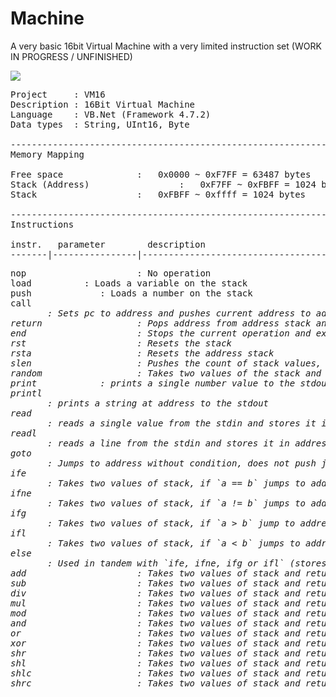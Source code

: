 # Machine
A very basic 16bit Virtual Machine with a very limited instruction set (WORK IN PROGRESS / UNFINISHED)

![](https://i.imgur.com/wFdsGo4.png)


<pre>
Project		: VM16
Description	: 16Bit Virtual Machine
Language	: VB.Net (Framework 4.7.2)
Data types	: String, UInt16, Byte

-------------------------------------------------------------------------------------------------------------------
Memory Mapping

Free space				:   0x0000 ~ 0xF7FF = 63487 bytes
Stack (Address)			        : 	0xF7FF ~ 0xFBFF = 1024 bytes
Stack					:	0xFBFF ~ 0xffff = 1024 bytes

-------------------------------------------------------------------------------------------------------------------
Instructions

instr.   parameter        description
-------|----------------|------------------------------------------------------------------------------------------
<pre>
nop						: No operation
load 	<variable>		: Loads a variable on the stack
push 	<value>			: Loads a number on the stack
call 	<address>		: Sets pc to address and pushes current address to address stack
return					: Pops address from address stack and jumps to address
end						: Stops the current operation and exits program
rst						: Resets the stack
rsta					: Resets the address stack
slen					: Pushes the count of stack values, on the stack
random					: Takes two values of the stack and returns a random generated value on the stack
print 	<value>			: prints a single number value to the stdout
printl 	<address>		: prints a string at address to the stdout
read 	<address>		: reads a single value from the stdin and stores it in address
readl 	<address>		: reads a line from the stdin and stores it in address
goto 	<address>		: Jumps to address without condition, does not push jump address
ife  	<address>		: Takes two values of stack, if `a == b` jumps to address (stores return address)
ifne	<address>		: Takes two values of stack, if `a != b` jumps to address (stores return address)
ifg  	<address>		: Takes two values of stack, if `a > b` jump to address (stores return address)
ifl  	<address>		: Takes two values of stack, if `a < b` jumps to address (stores return address)
else 	<address>		: Used in tandem with `ife, ifne, ifg or ifl` (stores return address)
add						: Takes two values of stack and returns the sum of `a + b` on the stack
sub						: Takes two values of stack and returns the sum of `a - b` on the stack
div						: Takes two values of stack and returns the sum of `a / b` on the stack
mul						: Takes two values of stack and returns the sum of `a * b` on the stack
mod						: Takes two values of stack and returns the sum of `a mod b` on the stack
and						: Takes two values of stack and returns the bitwise operation of `a and b`
or						: Takes two values of stack and returns the bitwise operation of `a or b`
xor						: Takes two values of stack and returns the bitwise operation of `a xor b`
shr						: Takes two values of stack and returns the bitwise operation of `a >> b`
shl						: Takes two values of stack and returns the bitwise operation of `a << b`
shlc					: Takes two values of stack and returns the bitwise operation of `a <<< b` or `carry`
shrc					: Takes two values of stack and returns the bitwise operation of `a >>> b` or `carry`
</pre>
